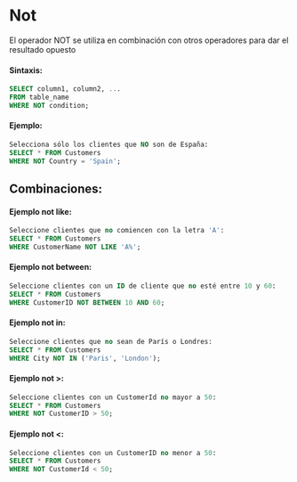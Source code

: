 # Not
El operador NOT se utiliza en combinación con otros operadores para dar el resultado opuesto

#### Sintaxis:

```sql
SELECT column1, column2, ...
FROM table_name
WHERE NOT condition;
```

#### Ejemplo:

```sql
Selecciona sólo los clientes que NO son de España:
SELECT * FROM Customers
WHERE NOT Country = 'Spain';
```

## Combinaciones:

#### Ejemplo not like:

```sql
Seleccione clientes que no comiencen con la letra 'A':
SELECT * FROM Customers
WHERE CustomerName NOT LIKE 'A%';
```

#### Ejemplo not between:

```sql
Seleccione clientes con un ID de cliente que no esté entre 10 y 60:
SELECT * FROM Customers
WHERE CustomerID NOT BETWEEN 10 AND 60;
```

#### Ejemplo not in:

```sql
Seleccione clientes que no sean de París o Londres:
SELECT * FROM Customers
WHERE City NOT IN ('Paris', 'London');
```

#### Ejemplo not >:

```sql
Seleccione clientes con un CustomerId no mayor a 50:
SELECT * FROM Customers
WHERE NOT CustomerID > 50;
```

#### Ejemplo not <:

```sql
Seleccione clientes con un CustomerID no menor a 50:
SELECT * FROM Customers
WHERE NOT CustomerId < 50;
```
